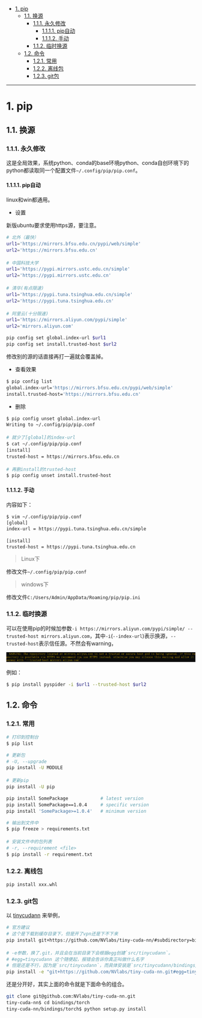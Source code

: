 - [1. pip](#1-pip)
  - [1.1. 换源](#11-换源)
    - [1.1.1. 永久修改](#111-永久修改)
      - [1.1.1.1. pip自动](#1111-pip自动)
      - [1.1.1.2. 手动](#1112-手动)
    - [1.1.2. 临时换源](#112-临时换源)
  - [1.2. 命令](#12-命令)
    - [1.2.1. 常用](#121-常用)
    - [1.2.2. 离线包](#122-离线包)
    - [1.2.3. git包](#123-git包)

---

# 1. pip
## 1.1. 换源




### 1.1.1. 永久修改


这是全局效果，系统python、conda的base环境python、conda自创环境下的python都读取同一个配置文件`~/.config/pip/pip.conf`。


#### 1.1.1.1. pip自动
linux和win都通用。

- 设置

新版ubuntu要求使用https源，要注意。
```bash
# 北外（最快）
url1='https://mirrors.bfsu.edu.cn/pypi/web/simple'
url2='https://mirrors.bfsu.edu.cn'

# 中国科技大学	
url1='https://pypi.mirrors.ustc.edu.cn/simple'
url2='https://pypi.mirrors.ustc.edu.cn'

# 清华(有点限速)
url1='https://pypi.tuna.tsinghua.edu.cn/simple'
url2='https://pypi.tuna.tsinghua.edu.cn'

# 阿里云(十分限速)	
url1='https://mirrors.aliyun.com/pypi/simple'
url2='mirrors.aliyun.com'
```
```bash
pip config set global.index-url $url1
pip config set install.trusted-host $url2
```
修改别的源的话直接再打一遍就会覆盖掉。
- 查看效果
```bash
$ pip config list
global.index-url='https://mirrors.bfsu.edu.cn/pypi/web/simple'
install.trusted-host='https://mirrors.bfsu.edu.cn'
```
- 删除
```bash
$ pip config unset global.index-url 
Writing to ~/.config/pip/pip.conf

# 就少了[global]的index-url
$ cat ~/.config/pip/pip.conf
[install]
trusted-host = https://mirrors.bfsu.edu.cn

# 再删install的trusted-host
$ pip config unset install.trusted-host
```
#### 1.1.1.2. 手动

内容如下：
```
$ vim ~/.config/pip/pip.conf
[global]
index-url = https://pypi.tuna.tsinghua.edu.cn/simple

[install]
trusted-host = https://pypi.tuna.tsinghua.edu.cn
```

> Linux下

修改文件`~/.config/pip/pip.conf`


> windows下

修改文件`C:/Users/Admin/AppData/Roaming/pip/pip.ini`


### 1.1.2. 临时换源

可以在使用pip的时候加参数`-i https://mirrors.aliyun.com/pypi/simple/ --trusted-host mirrors.aliyun.com`，其中`-i`(`--index-url`)表示换源，`--trusted-host`表示信任源。不然会有warning，

![20200602155038752](../../images/20200602155038752.png)

例如：
```bash
$ pip install pyspider -i $url1 --trusted-host $url2
```
## 1.2. 命令

### 1.2.1. 常用
```bash
# 打印到控制台
$ pip list
```
```bash
# 更新包
# -U, --upgrade
pip install -U MODULE

# 更新pip
pip install -U pip
```
```bash
pip install SomePackage            # latest version
pip install SomePackage==1.0.4     # specific version
pip install 'SomePackage>=1.0.4'   # minimum version
```
```bash
# 输出到文件中
$ pip freeze > requirements.txt

# 安装文件中的包列表
# -r, --requirement <file>
$ pip install -r requirement.txt
```

### 1.2.2. 离线包

```bash
pip install xxx.whl
```

### 1.2.3. git包

以 [tinycudann](https://github.com/NVlabs/tiny-cuda-nn) 来举例，
```bash
# 官方建议
# 这个是下载到缓存目录下，但是开了vpn还是下不下来
pip install git+https://github.com/NVlabs/tiny-cuda-nn/#subdirectory=bindings/torch

# -e参数，换了.git，并且会在当前目录下会根据egg创建`src/tinycudann`。
# #egg=tinycudann 这个随便起，报错会告诉你真正叫做什么名字
# 但是还是不行，因为是`src/tinycudann`，而具体安装是`src/tinycudann/bindings/torch`，会有局部路径找不到的问题。
pip install -e "git+https://github.com/NVlabs/tiny-cuda-nn.git#egg=tinycudann&subdirectory=bindings/torch"
```
还是分开好，其实上面的命令就是下面命令的组合。
```bash
git clone git@github.com:NVlabs/tiny-cuda-nn.git
tiny-cuda-nn$ cd bindings/torch
tiny-cuda-nn/bindings/torch$ python setup.py install
```